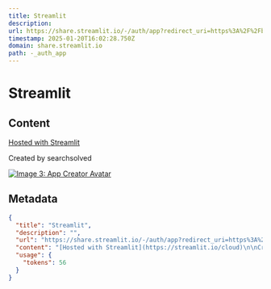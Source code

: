 ```yaml
---
title: Streamlit
description: 
url: https://share.streamlit.io/-/auth/app?redirect_uri=https%3A%2F%2Fbertlinker.streamlit.app%2F
timestamp: 2025-01-20T16:02:28.750Z
domain: share.streamlit.io
path: -_auth_app
---
```


# Streamlit



## Content

[Hosted with Streamlit](https://streamlit.io/cloud)

Created by searchsolved

[![Image 3: App Creator Avatar](https://avatars.githubusercontent.com/u/72097373?v=4)](https://share.streamlit.io/user/searchsolved)

## Metadata

```json
{
  "title": "Streamlit",
  "description": "",
  "url": "https://share.streamlit.io/-/auth/app?redirect_uri=https%3A%2F%2Fbertlinker.streamlit.app%2F",
  "content": "[Hosted with Streamlit](https://streamlit.io/cloud)\n\nCreated by searchsolved\n\n[![Image 3: App Creator Avatar](https://avatars.githubusercontent.com/u/72097373?v=4)](https://share.streamlit.io/user/searchsolved)",
  "usage": {
    "tokens": 56
  }
}
```
